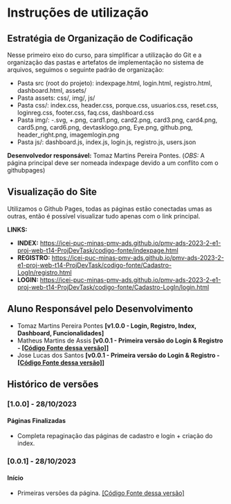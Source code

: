 # Instruções de utilização

## Estratégia de Organização de Codificação 

Nesse primeiro eixo do curso, para simplificar a utilização do Git e a organização das pastas e artefatos de implementação no sistema de arquivos, seguimos o seguinte padrão de organização:
- Pasta src (root do projeto): indexpage.html, login.html, registro.html, dashboard.html, assets/
- Pasta assets: css/, img/, js/
- Pasta css/: index.css, header.css, porque.css, usuarios.css, reset.css, loginreg.css, footer.css, faq.css, dashboard.css
- Pasta img/: -.svg, +.png, card1.png, card2.png, card3.png, card4.png, card5.png, card6.png, devtasklogo.png, Eye.png, github.png, header_right.png, imagemlogin.png
- Pasta js/: dashboard.js, index.js, login.js, registro.js, users.json

**Desenvolvedor responsável:** Tomaz Martins Pereira Pontes. (*OBS:* A página principal deve ser nomeada indexpage devido a um conflito com o githubpages)

## Visualização do Site

Utilizamos o Github Pages, todas as páginas estão conectadas umas as outras, então é possível visualizar tudo apenas com o link principal.

**LINKS:**

- **INDEX:** https://icei-puc-minas-pmv-ads.github.io/pmv-ads-2023-2-e1-proj-web-t14-ProjDevTask/codigo-fonte/indexpage.html
- **REGISTRO:** https://icei-puc-minas-pmv-ads.github.io/pmv-ads-2023-2-e1-proj-web-t14-ProjDevTask/codigo-fonte/Cadastro-LogIn/registro.html
- **LOGIN:** https://icei-puc-minas-pmv-ads.github.io/pmv-ads-2023-2-e1-proj-web-t14-ProjDevTask/codigo-fonte/Cadastro-LogIn/login.html


## Aluno Responsável pelo Desenvolvimento
- Tomaz Martins Pereira Pontes **[v1.0.0 - Login, Registro, Index, Dashboard, Funcionalidades]**
- Matheus Martins de Assis **[v0.0.1 - Primeira versão do Login & Registro - <a href="https://github.com/ICEI-PUC-Minas-PMV-ADS/pmv-ads-2023-2-e1-proj-web-t14-ProjDevTask/commit/4ffe2756478edfdcddda03ad988afa02f091d53b#diff-6a90f087deac8d9473b2a60236d2facd39e0e49748d94dd65eba3142cce7b002">[Código Fonte dessa versão]</a>]**
- Jose Lucas dos Santos **[v0.0.1 - Primeira versão do Login & Registro - <a href="https://github.com/ICEI-PUC-Minas-PMV-ADS/pmv-ads-2023-2-e1-proj-web-t14-ProjDevTask/commit/4ffe2756478edfdcddda03ad988afa02f091d53b#diff-6a90f087deac8d9473b2a60236d2facd39e0e49748d94dd65eba3142cce7b002">[Código Fonte dessa versão]</a>]**

## Histórico de versões

### [1.0.0] - 28/10/2023
#### Páginas Finalizadas
- Completa repaginação das páginas de cadastro e login + criação do index.

### [0.0.1] - 28/10/2023
#### Início
- Primeiras versões da página. <a href="https://github.com/ICEI-PUC-Minas-PMV-ADS/pmv-ads-2023-2-e1-proj-web-t14-ProjDevTask/commit/4ffe2756478edfdcddda03ad988afa02f091d53b#diff-6a90f087deac8d9473b2a60236d2facd39e0e49748d94dd65eba3142cce7b002">[Código Fonte dessa versão]</a>
